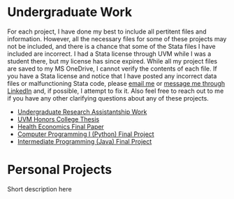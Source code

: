 # Undergraduate Work

For each project, I have done my best to include all pertitent files and information. However, all
the necessary files for some of these projects may not be included, and there is a chance that some of 
the Stata files I have included are incorrect. I had a Stata license through UVM while I was a student 
there, but my license has since expired. While all my project files are saved to my MS OneDrive, I cannot 
verify the contents of each file. If you have a Stata license and notice that I have posted any incorrect 
data files or malfunctioning Stata code, please [email me](mailto:luke.pulaski@gmail.com) or [message me through LinkedIn](www.linkedin.com/in/luke-pulaski-437656200) and, if possible, 
I attempt to fix it. Also feel free to reach out to me if you have any other clarifying questions about any 
of these projects.

- [Undergraduate Research Assistantship Work](ura-work/ura-work-all.html)
- [UVM Honors College Thesis](hcol-thesis/hcol-thesis-all.html)
- [Health Economics Final Paper](econ-4850/health-econ-final-paper.html)
- [Computer Programming I (Python) Final Project](cs-021/cs-021-all.html)
- [Intermediate Programming (Java) Final Project](cs-110/cs-110-all.html)

# Personal Projects

Short description here

